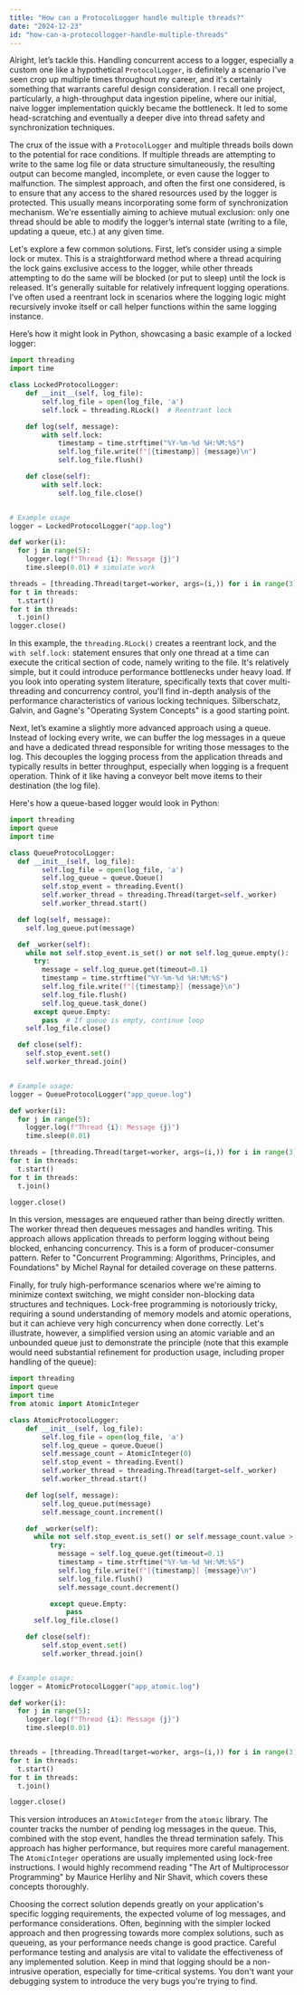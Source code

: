 ```yaml
---
title: "How can a ProtocolLogger handle multiple threads?"
date: "2024-12-23"
id: "how-can-a-protocollogger-handle-multiple-threads"
---
```


Alright, let’s tackle this. Handling concurrent access to a logger, especially a custom one like a hypothetical `ProtocolLogger`, is definitely a scenario I've seen crop up multiple times throughout my career, and it's certainly something that warrants careful design consideration. I recall one project, particularly, a high-throughput data ingestion pipeline, where our initial, naive logger implementation quickly became the bottleneck. It led to some head-scratching and eventually a deeper dive into thread safety and synchronization techniques.

The crux of the issue with a `ProtocolLogger` and multiple threads boils down to the potential for race conditions. If multiple threads are attempting to write to the same log file or data structure simultaneously, the resulting output can become mangled, incomplete, or even cause the logger to malfunction. The simplest approach, and often the first one considered, is to ensure that any access to the shared resources used by the logger is protected. This usually means incorporating some form of synchronization mechanism. We're essentially aiming to achieve mutual exclusion: only one thread should be able to modify the logger’s internal state (writing to a file, updating a queue, etc.) at any given time.

Let's explore a few common solutions. First, let’s consider using a simple lock or mutex. This is a straightforward method where a thread acquiring the lock gains exclusive access to the logger, while other threads attempting to do the same will be blocked (or put to sleep) until the lock is released. It's generally suitable for relatively infrequent logging operations. I’ve often used a reentrant lock in scenarios where the logging logic might recursively invoke itself or call helper functions within the same logging instance.

Here’s how it might look in Python, showcasing a basic example of a locked logger:

```python
import threading
import time

class LockedProtocolLogger:
    def __init__(self, log_file):
        self.log_file = open(log_file, 'a')
        self.lock = threading.RLock()  # Reentrant lock

    def log(self, message):
        with self.lock:
            timestamp = time.strftime("%Y-%m-%d %H:%M:%S")
            self.log_file.write(f"[{timestamp}] {message}\n")
            self.log_file.flush()

    def close(self):
        with self.lock:
            self.log_file.close()


# Example usage
logger = LockedProtocolLogger("app.log")

def worker(i):
  for j in range(5):
    logger.log(f"Thread {i}: Message {j}")
    time.sleep(0.01) # simulate work

threads = [threading.Thread(target=worker, args=(i,)) for i in range(3)]
for t in threads:
  t.start()
for t in threads:
  t.join()
logger.close()

```

In this example, the `threading.RLock()` creates a reentrant lock, and the `with self.lock:` statement ensures that only one thread at a time can execute the critical section of code, namely writing to the file. It's relatively simple, but it could introduce performance bottlenecks under heavy load. If you look into operating system literature, specifically texts that cover multi-threading and concurrency control, you'll find in-depth analysis of the performance characteristics of various locking techniques. Silberschatz, Galvin, and Gagne's "Operating System Concepts" is a good starting point.

Next, let’s examine a slightly more advanced approach using a queue. Instead of locking every write, we can buffer the log messages in a queue and have a dedicated thread responsible for writing those messages to the log. This decouples the logging process from the application threads and typically results in better throughput, especially when logging is a frequent operation. Think of it like having a conveyor belt move items to their destination (the log file).

Here's how a queue-based logger would look in Python:

```python
import threading
import queue
import time

class QueueProtocolLogger:
  def __init__(self, log_file):
        self.log_file = open(log_file, 'a')
        self.log_queue = queue.Queue()
        self.stop_event = threading.Event()
        self.worker_thread = threading.Thread(target=self._worker)
        self.worker_thread.start()

  def log(self, message):
    self.log_queue.put(message)

  def _worker(self):
    while not self.stop_event.is_set() or not self.log_queue.empty():
      try:
        message = self.log_queue.get(timeout=0.1)
        timestamp = time.strftime("%Y-%m-%d %H:%M:%S")
        self.log_file.write(f"[{timestamp}] {message}\n")
        self.log_file.flush()
        self.log_queue.task_done()
      except queue.Empty:
        pass  # If queue is empty, continue loop
    self.log_file.close()

  def close(self):
    self.stop_event.set()
    self.worker_thread.join()


# Example usage:
logger = QueueProtocolLogger("app_queue.log")

def worker(i):
  for j in range(5):
    logger.log(f"Thread {i}: Message {j}")
    time.sleep(0.01)

threads = [threading.Thread(target=worker, args=(i,)) for i in range(3)]
for t in threads:
  t.start()
for t in threads:
  t.join()

logger.close()

```

In this version, messages are enqueued rather than being directly written. The worker thread then dequeues messages and handles writing. This approach allows application threads to perform logging without being blocked, enhancing concurrency. This is a form of producer-consumer pattern. Refer to "Concurrent Programming: Algorithms, Principles, and Foundations" by Michel Raynal for detailed coverage on these patterns.

Finally, for truly high-performance scenarios where we're aiming to minimize context switching, we might consider non-blocking data structures and techniques. Lock-free programming is notoriously tricky, requiring a sound understanding of memory models and atomic operations, but it can achieve very high concurrency when done correctly. Let's illustrate, however, a simplified version using an atomic variable and an unbounded queue just to demonstrate the principle (note that this example would need substantial refinement for production usage, including proper handling of the queue):

```python
import threading
import queue
import time
from atomic import AtomicInteger

class AtomicProtocolLogger:
    def __init__(self, log_file):
        self.log_file = open(log_file, 'a')
        self.log_queue = queue.Queue()
        self.message_count = AtomicInteger(0)
        self.stop_event = threading.Event()
        self.worker_thread = threading.Thread(target=self._worker)
        self.worker_thread.start()

    def log(self, message):
        self.log_queue.put(message)
        self.message_count.increment()

    def _worker(self):
      while not self.stop_event.is_set() or self.message_count.value > 0 :
          try:
            message = self.log_queue.get(timeout=0.1)
            timestamp = time.strftime("%Y-%m-%d %H:%M:%S")
            self.log_file.write(f"[{timestamp}] {message}\n")
            self.log_file.flush()
            self.message_count.decrement()

          except queue.Empty:
              pass
      self.log_file.close()

    def close(self):
        self.stop_event.set()
        self.worker_thread.join()


# Example usage:
logger = AtomicProtocolLogger("app_atomic.log")

def worker(i):
  for j in range(5):
    logger.log(f"Thread {i}: Message {j}")
    time.sleep(0.01)


threads = [threading.Thread(target=worker, args=(i,)) for i in range(3)]
for t in threads:
  t.start()
for t in threads:
  t.join()

logger.close()
```

This version introduces an `AtomicInteger` from the `atomic` library. The counter tracks the number of pending log messages in the queue. This, combined with the stop event, handles the thread termination safely. This approach has higher performance, but requires more careful management. The `AtomicInteger` operations are usually implemented using lock-free instructions. I would highly recommend reading "The Art of Multiprocessor Programming" by Maurice Herlihy and Nir Shavit, which covers these concepts thoroughly.

Choosing the correct solution depends greatly on your application's specific logging requirements, the expected volume of log messages, and performance considerations. Often, beginning with the simpler locked approach and then progressing towards more complex solutions, such as queueing, as your performance needs change is good practice. Careful performance testing and analysis are vital to validate the effectiveness of any implemented solution. Keep in mind that logging should be a non-intrusive operation, especially for time-critical systems. You don't want your debugging system to introduce the very bugs you're trying to find.
